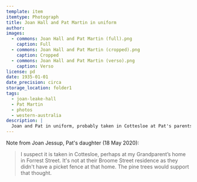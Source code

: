 ```yaml
---
template: item
itemtype: Photograph
title: Joan Hall and Pat Martin in uniform
author: 
images:
  - commons: Joan Hall and Pat Martin (full).png
    caption: Full
  - commons: Joan Hall and Pat Martin (cropped).png
    caption: Cropped
  - commons: Joan Hall and Pat Martin (verso).png
    caption: Verso
license: pd
date: 1935-01-01
date_precision: circa
storage_location: folder1
tags:
  - joan-leake-hall
  - Pat Martin
  - photos
  - western-australia
description: |
  Joan and Pat in uniform, probably taken in Cottesloe at Pat's parents' home in Forrest Street.
---
```


Note from Joan Jessup, Pat's daughter (18 May 2020):

> I suspect it is taken in Cottesloe, perhaps at my Grandparent’s home in Forrest Street.
> It's not at their Broome Street residence as they didn't have a picket fence at that home.
> The pine trees would support that thought.
